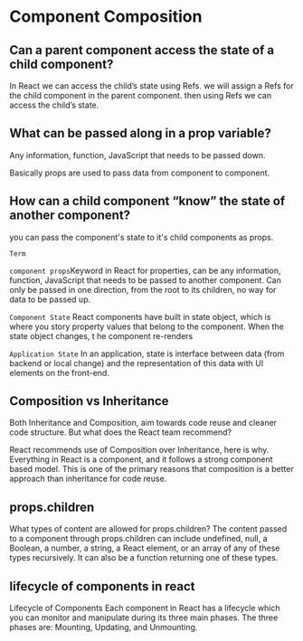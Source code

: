 # Component Composition

## Can a parent component access the state of a child component?

In React we can access the child’s state using Refs.  we will assign a Refs for the child component in the parent component. then using Refs we can access the child’s state.

## What can be passed along in a prop variable?

Any information, function, JavaScript that needs to be passed down.

Basically props are used to pass data from component to component.

## How can a child component “know” the state of another component?

you can pass the component's state to it's child components as props.

`Term`

`component props`Keyword in React for properties, can be any information, function, JavaScript that needs to be passed to another component. Can only be passed in one direction, from the root to its children, no way for data to be passed up.

`Component State` React components have built in state object, which is where you story property values that belong to the component. When the state object changes, t he component re-renders

`Application State` In an application, state is interface between data (from backend or local change) and the representation of this data with UI elements on the front-end.

## Composition vs Inheritance

Both Inheritance and Composition, aim towards code reuse and cleaner code structure. But what does the React team recommend?

React recommends use of Composition over Inheritance, here is why. Everything in React is a component, and it follows a strong component based model. This is one of the primary reasons that composition is a better approach than inheritance for code reuse.

## props.children

What types of content are allowed for props.children? The content passed to a component through props.children can include undefined, null, a Boolean, a number, a string, a React element, or an array of any of these types recursively. It can also be a function returning one of these types.

## lifecycle of components in react

Lifecycle of Components Each component in React has a lifecycle which you can monitor and manipulate during its three main phases. The three phases are: Mounting, Updating, and Unmounting.
